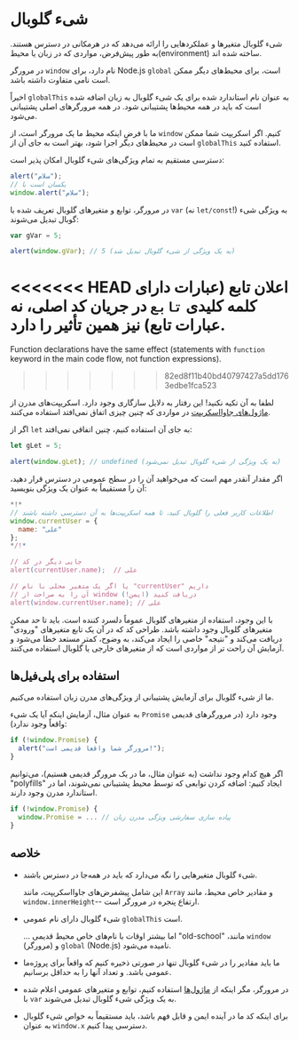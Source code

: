 
# شیء گلوبال

شیء گلوبال متغیرها و عملکردهایی را ارائه می‌دهد که در هر‌مکانی در دسترس هستند. به طور پیش‌فرض، مواردی که در زبان یا محیط(environment) ساخته شده اند.

در مرورگر `window` نام دارد، برای Node.js `global` است، برای محیط‌های دیگر ممکن است نامی متفاوت داشته باشد.

اخیراً `globalThis` به عنوان نام استاندارد شده برای یک شیء گلوبال به زبان اضافه شده است که باید در همه محیط‌ها پشتیبانی شود. در همه مرورگرهای اصلی پشتیبانی می‌شود.

ما با فرض اینکه محیط ما یک مرورگر است، از `window` ‌کنیم. اگر اسکریپت شما ممکن است در محیط‌های دیگر اجرا شود، بهتر است به جای آن از `globalThis` استفاده کنید.

دسترسی مستقیم به تمام ویژگی‌های شیء گلوبال امکان پذیر است:

```js run
alert("سلام");
// یکسان است با
window.alert("سلام");
```

در مرورگر، توابع و متغیرهای گلوبال تعریف شده با `var` (نه `let/const`!) به ویژگی شیء گوبال تبدیل می‌شوند:

```js run untrusted refresh
var gVar = 5;

alert(window.gVar); // 5 (به یک ویژگی از شیء گلوبال تبدیل شد)
```

<<<<<<< HEAD
اعلان تابع (عبارات دارای کلمه کلیدی `تابع` در جریان کد اصلی، نه عبارات تابع) نیز همین تأثیر را دارد.
=======
Function declarations have the same effect (statements with `function` keyword in the main code flow, not function expressions).
>>>>>>> 82ed8f11b40bd40797427a5dd1763edbe1fca523

لطفا به آن تکیه نکنید! این رفتار به دلایل سازگاری وجود دارد. اسکریپت‌های مدرن از [ماژول‌های جاوا‌اسکریپت](info:modules) در مواردی که چنین چیزی اتفاق نمی‌افتد استفاده می‌کنند.

اگر از `let` به جای آن استفاده کنیم، چنین اتفاقی نمی‌افتد:

```js run untrusted refresh
let gLet = 5;

alert(window.gLet); // undefined (به یک ویژگی از شیء گلوبال تبدیل نمی‌شود)
```

اگر مقدار آنقدر مهم است که می‌خواهید آن را در سطح عمومی در دسترس قرار دهید، آن را مستقیماً به عنوان یک ویژگی بنویسید:

```js run
*!*
// اطلاعات کاربر فعلی را گلوبال کنید، تا همه اسکریپت‌ها به آن دسترسی داشته باشند
window.currentUser = {
  name: "علی"
};
*/!*

// جایی دیگر در کد
alert(currentUser.name);  // علی

// یا اگر یک متغیر محلی با نام "currentUser" داریم
// آن را به صراحت از window دریافت کنید (ایمن!)
alert(window.currentUser.name); // علی
```

با این وجود، استفاده از متغیرهای گلوبال عموماً دلسرد کننده است. باید تا حد ممکن متغیرهای گلوبال وجود داشته باشد. طراحی کد که در آن یک تابع متغیرهای "ورودی" دریافت می‌کند و "نتیجه" خاصی را ایجاد می‌کند، به وضوح، کمتر مستعد خطا می‌شود و آزمایش آن راحت تر از مواردی است که از متغیرهای خارجی یا گلوبال استفاده می‌کنند.

## ‌استفاده برای پلی‌فیل‌ها

ما از شیء گلوبال برای آزمایش پشتیبانی از ویژگی‌های مدرن زبان استفاده می‌کنیم.

به عنوان مثال، آزمایش اینکه آیا یک شیء `Promise` وجود دارد (در مرورگرهای قدیمی واقعاً وجود ندارد):
```js run
if (!window.Promise) {
  alert("مرورگر شما واقعا قدیمی است!");
}
```

اگر هیچ کدام وجود نداشت (به عنوان مثال، ما در یک مرورگر قدیمی هستیم)، می‌توانیم "polyfills" ایجاد کنیم: اضافه کردن توابعی که توسط محیط پشتیبانی نمی‌شوند، اما در استاندارد مدرن وجود دارند.

```js run
if (!window.Promise) {
  window.Promise = ... // پیاده سازی سفارشی ویژگی مدرن زبان
}
```

## خلاصه

- شیء گلوبال متغیرهایی را نگه می‌دارد که باید در همه‌جا در دسترس باشند.

    این شامل پیشفرض‌های جاوا‌اسکریپت، مانند `Array` و مقادیر خاص محیط، مانند` window.innerHeight`-- ارتفاع پنجره در مرورگر است.
- شیء گلوبال دارای نام عمومی `globalThis` است.

    ... اما بیشتر اوقات با نام‌های خاص محیط قدیمی "old-school" ،مانند `window` (مرورگر) و `global` (Node.js) نامیده می‌شود.
- ما باید مقادیر را در شیء گلوبال تنها در صورتی ذخیره کنیم که واقعاً برای پروژه‌ما عمومی باشد. و تعداد آنها را به حداقل برسانیم.
- در مرورگر، مگر اینکه از [ماژول‌ها](info:modules) استفاده کنیم، توابع و متغیرهای عمومی اعلام شده با `var` به یک ویژگی شیء گلوبال تبدیل می‌شوند.
- برای اینکه کد ما در آینده ایمن و قابل فهم باشد، باید مستقیماً به خواص شیء گلوبال به عنوان `window.x` دسترسی پیدا کنیم.
